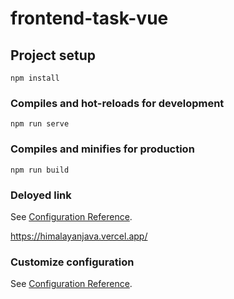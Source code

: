 # frontend-task-vue

## Project setup
```
npm install
```

### Compiles and hot-reloads for development
```
npm run serve
```

### Compiles and minifies for production
```
npm run build
```
### Deloyed link
See [Configuration Reference](https://cli.vuejs.org/config/).

 https://himalayanjava.vercel.app/
### Customize configuration
See [Configuration Reference](https://cli.vuejs.org/config/).
